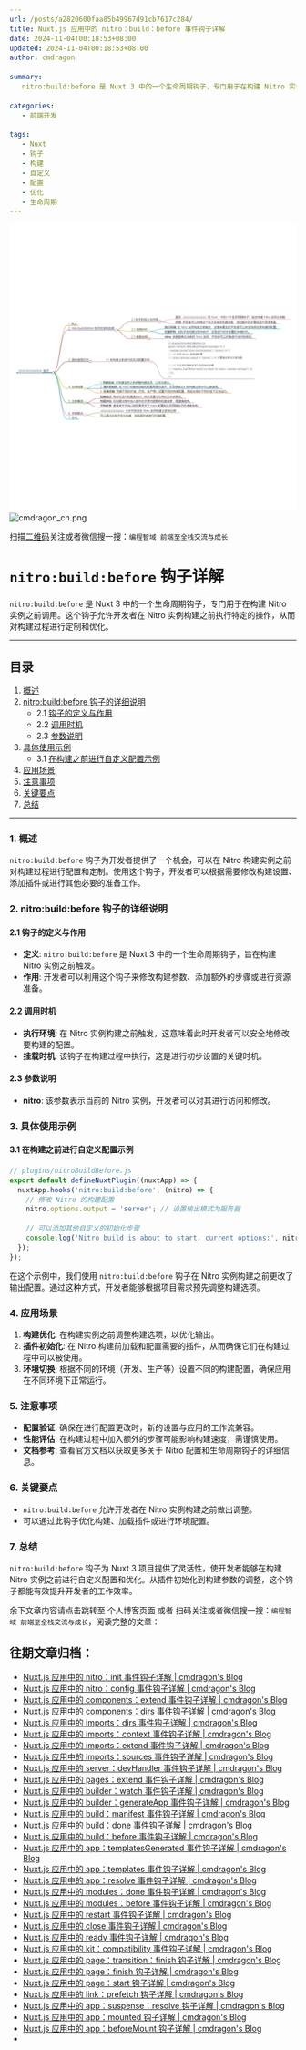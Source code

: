 ```yaml
---
url: /posts/a2820600faa85b49967d91cb7617c284/
title: Nuxt.js 应用中的 nitro：build：before 事件钩子详解
date: 2024-11-04T00:18:53+08:00
updated: 2024-11-04T00:18:53+08:00
author: cmdragon

summary:
   nitro:build:before 是 Nuxt 3 中的一个生命周期钩子，专门用于在构建 Nitro 实例之前调用。这个钩子允许开发者在 Nitro 实例构建之前执行特定的操作，从而对构建过程进行定制和优化。

categories:
   - 前端开发

tags:
   - Nuxt
   - 钩子
   - 构建
   - 自定义
   - 配置
   - 优化
   - 生命周期
---
```


<img src="/images/2024_11_04 13_52_34.png" title="2024_11_04 13_52_34.png" alt="2024_11_04 13_52_34.png"/>

<img src="https://api2.cmdragon.cn/upload/cmder/20250304_012821924.jpg" title="cmdragon_cn.png" alt="cmdragon_cn.png"/>


扫描[二维码](https://api2.cmdragon.cn/upload/cmder/20250304_012821924.jpg)关注或者微信搜一搜：`编程智域 前端至全栈交流与成长`

# `nitro:build:before` 钩子详解

`nitro:build:before` 是 Nuxt 3 中的一个生命周期钩子，专门用于在构建 Nitro 实例之前调用。这个钩子允许开发者在 Nitro 实例构建之前执行特定的操作，从而对构建过程进行定制和优化。

---

## 目录

1. [概述](#1-概述)
2. [nitro:build:before 钩子的详细说明](#2-nitrobuildbefore-钩子的详细说明)
   - 2.1 [钩子的定义与作用](#21-钩子的定义与作用)
   - 2.2 [调用时机](#22-调用时机)
   - 2.3 [参数说明](#23-参数说明)
3. [具体使用示例](#3-具体使用示例)
   - 3.1 [在构建之前进行自定义配置示例](#31-在构建之前进行自定义配置示例)
4. [应用场景](#4-应用场景)
5. [注意事项](#5-注意事项)
6. [关键要点](#6-关键要点)
7. [总结](#7-总结)

---

### 1. 概述

`nitro:build:before` 钩子为开发者提供了一个机会，可以在 Nitro 构建实例之前对构建过程进行配置和定制。使用这个钩子，开发者可以根据需要修改构建设置、添加插件或进行其他必要的准备工作。

### 2. nitro:build:before 钩子的详细说明

#### 2.1 钩子的定义与作用

- **定义**: `nitro:build:before` 是 Nuxt 3 中的一个生命周期钩子，旨在构建 Nitro 实例之前触发。
- **作用**: 开发者可以利用这个钩子来修改构建参数、添加额外的步骤或进行资源准备。

#### 2.2 调用时机

- **执行环境**: 在 Nitro 实例构建之前触发，这意味着此时开发者可以安全地修改要构建的配置。
- **挂载时机**: 该钩子在构建过程中执行，这是进行初步设置的关键时机。

#### 2.3 参数说明

- **nitro**: 该参数表示当前的 Nitro 实例，开发者可以对其进行访问和修改。

### 3. 具体使用示例

#### 3.1 在构建之前进行自定义配置示例

```javascript
// plugins/nitroBuildBefore.js
export default defineNuxtPlugin((nuxtApp) => {
  nuxtApp.hooks('nitro:build:before', (nitro) => {
    // 修改 Nitro 的构建配置
    nitro.options.output = 'server'; // 设置输出模式为服务器

    // 可以添加其他自定义的初始化步骤
    console.log('Nitro build is about to start, current options:', nitro.options);
  });
});
```

在这个示例中，我们使用 `nitro:build:before` 钩子在 Nitro 实例构建之前更改了输出配置。通过这种方式，开发者能够根据项目需求预先调整构建选项。

### 4. 应用场景

1. **构建优化**: 在构建实例之前调整构建选项，以优化输出。
2. **插件初始化**: 在 Nitro 构建前加载和配置需要的插件，从而确保它们在构建过程中可以被使用。
3. **环境切换**: 根据不同的环境（开发、生产等）设置不同的构建配置，确保应用在不同环境下正常运行。

### 5. 注意事项

- **配置验证**: 确保在进行配置更改时，新的设置与应用的工作流兼容。
- **性能评估**: 在构建过程中加入额外的步骤可能影响构建速度，需谨慎使用。
- **文档参考**: 查看官方文档以获取更多关于 Nitro 配置和生命周期钩子的详细信息。

### 6. 关键要点

- `nitro:build:before` 允许开发者在 Nitro 实例构建之前做出调整。
- 可以通过此钩子优化构建、加载插件或进行环境配置。

### 7. 总结

`nitro:build:before` 钩子为 Nuxt 3 项目提供了灵活性，使开发者能够在构建 Nitro 实例之前进行自定义配置和优化。从插件初始化到构建参数的调整，这个钩子都能有效提升开发者的工作效率。

余下文章内容请点击跳转至 个人博客页面 或者 扫码关注或者微信搜一搜：`编程智域 前端至全栈交流与成长`，阅读完整的文章：

## 往期文章归档：

- [Nuxt.js 应用中的 nitro：init 事件钩子详解 | cmdragon's Blog](https://blog.cmdragon.cn/posts/a8d7636d5643bafcee2bcc1767dcfa3b/)
- [Nuxt.js 应用中的 nitro：config 事件钩子详解 | cmdragon's Blog](https://blog.cmdragon.cn/posts/927aa434dc4886c8c357c9000e072b19/)
- [Nuxt.js 应用中的 components：extend 事件钩子详解 | cmdragon's Blog](https://blog.cmdragon.cn/posts/1189b069abd2cfe9869abbbb4f7f340b/)
- [Nuxt.js 应用中的 components：dirs 事件钩子详解 | cmdragon's Blog](https://blog.cmdragon.cn/posts/06467028093d81da701fced5b84150cb/)
- [Nuxt.js 应用中的 imports：dirs 事件钩子详解 | cmdragon's Blog](https://blog.cmdragon.cn/posts/d59459d9a47584d99ecdca9732024835/)
- [Nuxt.js 应用中的 imports：context 事件钩子详解 | cmdragon's Blog](https://blog.cmdragon.cn/posts/e94c7e1071e2541e95713c53eafd79ef/)
- [Nuxt.js 应用中的 imports：extend 事件钩子详解 | cmdragon's Blog](https://blog.cmdragon.cn/posts/1d6dcd3025621c288fddb7d17465133c/)
- [Nuxt.js 应用中的 imports：sources 事件钩子详解 | cmdragon's Blog](https://blog.cmdragon.cn/posts/cf392e5071f22b4179114cece7e0e8b1/)
- [Nuxt.js 应用中的 server：devHandler 事件钩子详解 | cmdragon's Blog](https://blog.cmdragon.cn/posts/e3271aac91ec30fc15176811b001ed48/)
- [Nuxt.js 应用中的 pages：extend 事件钩子详解 | cmdragon's Blog](https://blog.cmdragon.cn/posts/22eb7478a08b6f78043cd5fae24c7ad4/)
- [Nuxt.js 应用中的 builder：watch 事件钩子详解 | cmdragon's Blog](https://blog.cmdragon.cn/posts/4cfe5f35f1a903646731a6c05a54d1dc/)
- [Nuxt.js 应用中的 builder：generateApp 事件钩子详解 | cmdragon's Blog](https://blog.cmdragon.cn/posts/1191139984bd4df519af6d16a616949e/)
- [Nuxt.js 应用中的 build：manifest 事件钩子详解 | cmdragon's Blog](https://blog.cmdragon.cn/posts/d69fdaae50601566d6f15c4e837c7cf3/)
- [Nuxt.js 应用中的 build：done 事件钩子详解 | cmdragon's Blog](https://blog.cmdragon.cn/posts/7b79085749b7f156ed36cf16fca42310/)
- [Nuxt.js 应用中的 build：before 事件钩子详解 | cmdragon's Blog](https://blog.cmdragon.cn/posts/81e5857d6d3ff5e375f0f6734e25daac/)
- [Nuxt.js 应用中的 app：templatesGenerated 事件钩子详解 | cmdragon's Blog](https://blog.cmdragon.cn/posts/3c565b88d4290c513e7c55ef934ec509/)
- [Nuxt.js 应用中的 app：templates 事件钩子详解 | cmdragon's Blog](https://blog.cmdragon.cn/posts/628fd1621bd298e33c2182dc18d36ea8/)
- [Nuxt.js 应用中的 app：resolve 事件钩子详解 | cmdragon's Blog](https://blog.cmdragon.cn/posts/dd9f1dcc573a828d78d2dc657b7d5c56/)
- [Nuxt.js 应用中的 modules：done 事件钩子详解 | cmdragon's Blog](https://blog.cmdragon.cn/posts/6427994cfc82edf8e740eb2b3edcead4/)
- [Nuxt.js 应用中的 modules：before 事件钩子详解 | cmdragon's Blog](https://blog.cmdragon.cn/posts/62721fbcf90812e7cb4f8192dad8c51b/)
- [Nuxt.js 应用中的 restart 事件钩子详解 | cmdragon's Blog](https://blog.cmdragon.cn/posts/b9f8b670ae04035bbe73a4e4e0ef26f1/)
- [Nuxt.js 应用中的 close 事件钩子详解 | cmdragon's Blog](https://blog.cmdragon.cn/posts/e16f122a2b0ff1157b75ce6cc609f9f1/)
- [Nuxt.js 应用中的 ready 事件钩子详解 | cmdragon's Blog](https://blog.cmdragon.cn/posts/bf27341c381e447f9e64e2d4e9b36db4/)
- [Nuxt.js 应用中的 kit：compatibility 事件钩子详解 | cmdragon's Blog](https://blog.cmdragon.cn/posts/5892994c55ef47a9af4acfc446d8e923/)
- [Nuxt.js 应用中的 page：transition：finish 钩子详解 | cmdragon's Blog](https://blog.cmdragon.cn/posts/b19fb081d695b4867066656e73740093/)
- [Nuxt.js 应用中的 page：finish 钩子详解 | cmdragon's Blog](https://blog.cmdragon.cn/posts/d86a35cfb808722da2a6383da93c4a16/)
- [Nuxt.js 应用中的 page：start 钩子详解 | cmdragon's Blog](https://blog.cmdragon.cn/posts/818748d467c0a22bfb87002939acb642/)
- [Nuxt.js 应用中的 link：prefetch 钩子详解 | cmdragon's Blog](https://blog.cmdragon.cn/posts/c9630bf715f84414f544802edae0e77a/)
- [Nuxt.js 应用中的 app：suspense：resolve 钩子详解 | cmdragon's Blog](https://blog.cmdragon.cn/posts/54de24a29ea32b400bc29f8b0b6a46b1/)
- [Nuxt.js 应用中的 app：mounted 钩子详解 | cmdragon's Blog](https://blog.cmdragon.cn/posts/0655a1f20f3c7d66e6b41c961df3103e/)
- [Nuxt.js 应用中的 app：beforeMount 钩子详解 | cmdragon's Blog](https://blog.cmdragon.cn/posts/a84be8813f0e28c0d673fcfc005a023e/)
-

